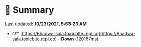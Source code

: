 # 📖 Summary
Last updated: **10/23/2021, 5:53:23 AM**

- `GET` [https://Bhadwa-sala.toxicblte.repl.co](https://Bhadwa-sala.toxicblte.repl.co) - **Down** (120167ms)
